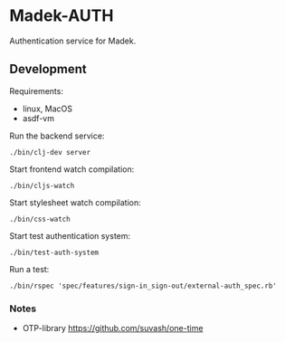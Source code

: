 Madek-AUTH
==========

Authentication service for Madek.


## Development

Requirements: 
* linux, MacOS 
* asdf-vm

Run the backend service:  

    ./bin/clj-dev server

Start frontend watch compilation: 

    ./bin/cljs-watch

Start stylesheet watch compilation: 

    ./bin/css-watch

Start test authentication system: 

    ./bin/test-auth-system

Run a test: 

    ./bin/rspec 'spec/features/sign-in_sign-out/external-auth_spec.rb'

    

### Notes 

* OTP-library https://github.com/suvash/one-time

